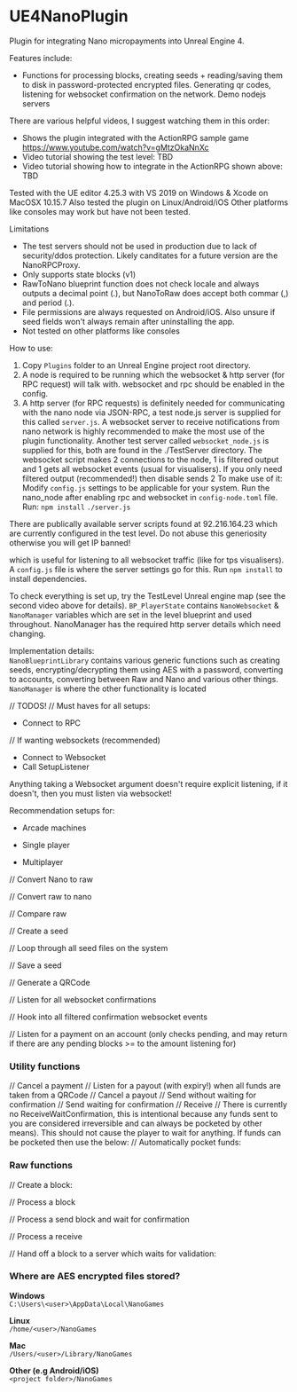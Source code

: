 # UE4NanoPlugin
Plugin for integrating Nano micropayments into Unreal Engine 4.

Features include:
- Functions for processing blocks, creating seeds + reading/saving them to disk in password-protected encrypted files. Generating qr codes, listening for websocket confirmation on the network. Demo nodejs servers

There are various helpful videos, I suggest watching them in this order:
- Shows the plugin integrated with the ActionRPG sample game https://www.youtube.com/watch?v=gMtzOkaNnXc
- Video tutorial showing the test level: TBD
- Video tutorial showing how to integrate in the ActionRPG shown above: TBD

Tested with the UE editor 4.25.3 with VS 2019 on Windows & Xcode on MacOSX 10.15.7
Also tested the plugin on Linux/Android/iOS
Other platforms like consoles may work but have not been tested.

Limitations
- The test servers should not be used in production due to lack of security/ddos protection. Likely canditates for a future version are the NanoRPCProxy.
- Only supports state blocks (v1)
- RawToNano blueprint function does not check locale and always outputs a decimal point (.), but NanoToRaw does accept both commar (,) and period (.).
- File permissions are always requested on Android/iOS. Also unsure if seed fields won't always remain after uninstalling the app.
- Not tested on other platforms like consoles

How to use:
1. Copy `Plugins` folder to an Unreal Engine project root directory.   
2. A node is required to be running which the websocket & http server (for RPC request) will talk with. websocket and rpc should be enabled in the config. 
3. A http server (for RPC requests) is definitely needed for communicating with the nano node via JSON-RPC, a test node.js server is supplied for this called `server.js`. A websocket server to receive notifications from nano network is highly recommended to make the most use of the plugin functionality. Another test server called `websocket_node.js` is supplied for this, both are found in the ./TestServer directory. The websocket script makes 2 connections to the node, 1 is filtered output and 1 gets all websocket events (usual for visualisers). If you only need filtered output (recommended!) then disable  sends 2 To make use of it:  
Modify `config.js` settings to be applicable for your system.
Run the nano_node after enabling rpc and websocket in `config-node.toml` file.
Run: `npm install`
`./server.js`

There are publically available server scripts found at 92.216.164.23 which are currently configured in the test level. Do not abuse this generiosity otherwise you will get IP banned!

which is useful for listening    to all websocket traffic (like for tps visualisers). A `config.js` file is where the server settings go for this. Run `npm install` to install dependencies.  

To check everything is set up, try the TestLevel Unreal engine map (see the second video above for details). `BP_PlayerState` contains `NanoWebsocket` & `NanoManager` variables which are set in the level blueprint and used throughout. NanoManager has the required http server details which need changing.

Implementation details:  
`NanoBlueprintLibrary` contains various generic functions such as creating seeds, encrypting/decrypting them using AES with a password, converting to accounts, converting between Raw and Nano and various other things.  
`NanoManager` is where the other functionality is located

// TODOS!
// Must haves for all setups:
- Connect to RPC

// If wanting websockets (recommended)
- Connect to Websocket
- Call SetupListener

Anything taking a Websocket argument doesn't require explicit listening, if it doesn't, then you must listen via websocket!



Recommendation setups for:
- Arcade machines

- Single player

- Multiplayer

// Convert Nano to raw

// Convert raw to nano

// Compare raw

// Create a seed

// Loop through  all seed files on the system

// Save a seed

// Generate a QRCode

// Listen for all websocket confirmations

// Hook into all filtered confirmation websocket events

// Listen for a payment on an account (only checks pending, and may return if there are any pending blocks >= to the amount listening for)

### Utility functions 
// Cancel a payment
// Listen for a payout (with expiry!) when all funds are taken from a QRCode
// Cancel a payout
// Send without waiting for confirmation
// Send waiting for confirmation
// Receive
// There is currently no ReceiveWaitConfirmation, this is intentional because any funds sent to you are considered irreversible and can always be pocketed by other means). This should not cause the player to wait for anything. If funds can be pocketed then use the below:
// Automatically pocket funds:

### Raw functions

// Create a block:

// Process a block

// Process a send block and wait for confirmation

// Process a receive 

// Hand off a block to a server which waits for validation:

### Where are AES encrypted files stored?  
**Windows**   
`C:\Users\<user>\AppData\Local\NanoGames`

**Linux**   
`/home/<user>/NanoGames`

**Mac**   
`/Users/<user>/Library/NanoGames`

**Other (e.g Android/iOS)**  
`<project folder>/NanoGames`
